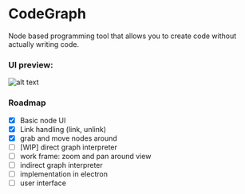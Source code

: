 # CodeGraph
Node based programming tool that allows you to create code without actually writing code.

### UI preview:

![alt text](https://image.ibb.co/kefs9v/preview_6_8_17.png)


### Roadmap

- [x] Basic node UI
- [x] Link handling (link, unlink)
- [x] grab and move nodes around
- [ ] [WIP] direct graph interpreter
- [ ] work frame: zoom and pan around view
- [ ] indirect graph interpreter
- [ ] implementation in electron
- [ ] user interface
